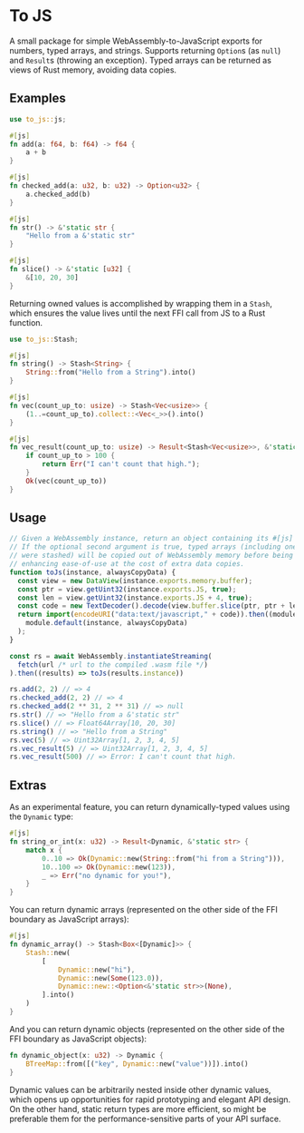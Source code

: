 # To JS

A small package for simple WebAssembly-to-JavaScript exports for numbers, typed arrays, and strings. Supports returning `Option`s (as `null`) and `Result`s (throwing an exception). Typed arrays can be returned as views of Rust memory, avoiding data copies.

## Examples

```rust
use to_js::js;

#[js]
fn add(a: f64, b: f64) -> f64 {
    a + b
}

#[js]
fn checked_add(a: u32, b: u32) -> Option<u32> {
    a.checked_add(b)
}

#[js]
fn str() -> &'static str {
    "Hello from a &'static str"
}

#[js]
fn slice() -> &'static [u32] {
    &[10, 20, 30]
}
```

Returning owned values is accomplished by wrapping them in a `Stash`, which ensures the value lives until the next FFI call from JS to a Rust function.

```rust
use to_js::Stash;

#[js]
fn string() -> Stash<String> {
    String::from("Hello from a String").into()
}

#[js]
fn vec(count_up_to: usize) -> Stash<Vec<usize>> {
    (1..=count_up_to).collect::<Vec<_>>().into()
}

#[js]
fn vec_result(count_up_to: usize) -> Result<Stash<Vec<usize>>, &'static str> {
    if count_up_to > 100 {
        return Err("I can't count that high.");
    }
    Ok(vec(count_up_to))
}
```

## Usage

```js
// Given a WebAssembly instance, return an object containing its #[js] exports.
// If the optional second argument is true, typed arrays (including ones that
// were stashed) will be copied out of WebAssembly memory before being returned,
// enhancing ease-of-use at the cost of extra data copies.
function toJs(instance, alwaysCopyData) {
  const view = new DataView(instance.exports.memory.buffer);
  const ptr = view.getUint32(instance.exports.JS, true);
  const len = view.getUint32(instance.exports.JS + 4, true);
  const code = new TextDecoder().decode(view.buffer.slice(ptr, ptr + len));
  return import(encodeURI("data:text/javascript," + code)).then((module) =>
    module.default(instance, alwaysCopyData)
  );
}

const rs = await WebAssembly.instantiateStreaming(
  fetch(url /* url to the compiled .wasm file */)
).then((results) => toJs(results.instance))

rs.add(2, 2) // => 4
rs.checked_add(2, 2) // => 4
rs.checked_add(2 ** 31, 2 ** 31) // => null
rs.str() // => "Hello from a &'static str"
rs.slice() // => Float64Array[10, 20, 30]
rs.string() // => "Hello from a String"
rs.vec(5) // => Uint32Array[1, 2, 3, 4, 5]
rs.vec_result(5) // => Uint32Array[1, 2, 3, 4, 5]
rs.vec_result(500) // => Error: I can't count that high.
```

## Extras

As an experimental feature, you can return dynamically-typed values using the `Dynamic` type:

```rust
#[js]
fn string_or_int(x: u32) -> Result<Dynamic, &'static str> {
    match x {
        0..10 => Ok(Dynamic::new(String::from("hi from a String"))),
        10..100 => Ok(Dynamic::new(123)),
        _ => Err("no dynamic for you!"),
    }
}
```

You can return dynamic arrays (represented on the other side of the FFI boundary as JavaScript arrays):

```rust
#[js]
fn dynamic_array() -> Stash<Box<[Dynamic]>> {
    Stash::new(
        [
            Dynamic::new("hi"),
            Dynamic::new(Some(123.0)),
            Dynamic::new::<Option<&'static str>>(None),
        ].into()
    )
}
```

And you can return dynamic objects (represented on the other side of the FFI boundary as JavaScript objects):

```rust
fn dynamic_object(x: u32) -> Dynamic {
    BTreeMap::from([("key", Dynamic::new("value"))]).into()
}
```

Dynamic values can be arbitrarily nested inside other dynamic values, which opens up opportunities for rapid prototyping and elegant API design. On the other hand, static return types are more efficient, so might be preferable them for the performance-sensitive parts of your API surface.